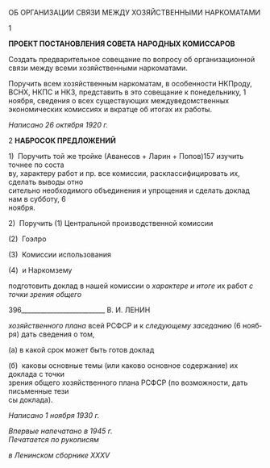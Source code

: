 ОБ ОРГАНИЗАЦИИ СВЯЗИ МЕЖДУ ХОЗЯЙСТВЕННЫМИ НАРКОМАТАМИ

1

**ПРОЕКТ ПОСТАНОВЛЕНИЯ СОВЕТА НАРОДНЫХ КОМИССАРОВ**

Создать предварительное совещание по вопросу об организационной связи между всеми хозяйственными наркоматами.

Поручить всем хозяйственным наркоматам, в особенности НКПроду, ВСНХ, НКПС и НКЗ, представить в это совещание к понедельнику, 1 ноября, сведения о всех сущест­вующих междуведомственных экономических комиссиях и вкратце об итогах их рабо­ты.

_Написано 26 октября 1920 г._

2 **НАБРОСОК ПРЕДЛОЖЕНИЙ**

1)  Поручить той же тройке (Аванесов + Ларин + Попов)157 изучить точнее по соста­  
ву, характеру работ и пр. все комиссии, расклассифицировать их, сделать выводы отно­  
сительно необходимого объединения и упрощения и сделать доклад нам в субботу, 6  
ноября.

2)  Поручить (1) Центральной производственной комиссии

(2)  Гоэлро

(3)  Комиссии использования

(4)  и Наркомзему

подготовить доклад в нашей комиссии о _характере и итоге_ их работ _с точки_ _зрения общего_

  

396__________________________ В. И. ЛЕНИН

_хозяйственного плана_ всей РСФСР и к _следующему заседанию_ (6 нояб­ря) дать сведения о том,

(а) в какой срок может быть готов доклад

(б)  каковы основные темы (или каково основное содержание) их доклада с точки  
зрения общего хозяйственного плана РСФСР (по возможности, дать письменные тези­  
сы доклада).

_Написано 1 ноября 1930 г._

_Впервые напечатано в 1945 г.                                                            Печатается по рукописям_

_в Ленинском сборнике_ _XXXV_